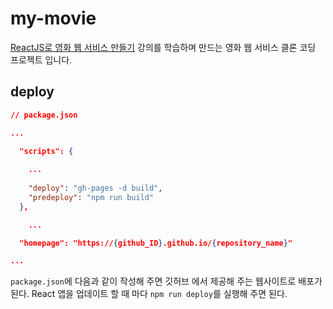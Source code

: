 # my-movie

[ReactJS로 영화 웹 서비스 만들기](https://nomadcoders.co/react-for-beginners/lobby) 강의를 학습하며 만드는 영화 웹 서비스 클론 코딩 프로젝트 입니다.



## deploy

```json
// package.json

...

  "scripts": {
	
    ...
    
    "deploy": "gh-pages -d build",
    "predeploy": "npm run build"
  },

	...

  "homepage": "https://{github_ID}.github.io/{repository_name}"

...
```

`package.json`에 다음과 같이 작성해 주면 깃허브 에서 제공해 주는 웹사이트로 배포가 된다. React 앱을 업데이트 할 때 마다 `npm run deploy`를 실행해 주면 된다.
